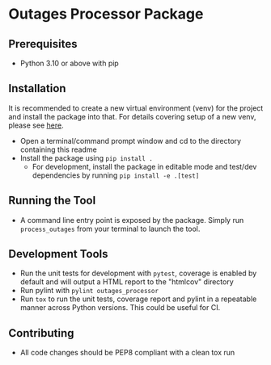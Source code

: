 # Outages Processor Package
## Prerequisites
* Python 3.10 or above with pip

## Installation
It is recommended to create a new virtual environment (venv) for the project and install the package into that.
For details covering setup of a new venv, please see [here](https://docs.python.org/3/tutorial/venv.html).
* Open a terminal/command prompt window and cd to the directory containing this readme
* Install the package using `pip install .`
  * For development, install the package in editable mode and test/dev dependencies by running `pip install -e .[test]`

## Running the Tool
* A command line entry point is exposed by the package. Simply run `process_outages` from your terminal to launch the tool.

## Development Tools
* Run the unit tests for development with `pytest`, coverage is enabled by default and will output a HTML report to the "htmlcov" directory
* Run pylint with `pylint outages_processor`
* Run `tox` to run the unit tests, coverage report and pylint in a repeatable manner across Python versions. This could be useful for CI.

## Contributing
* All code changes should be PEP8 compliant with a clean tox run
